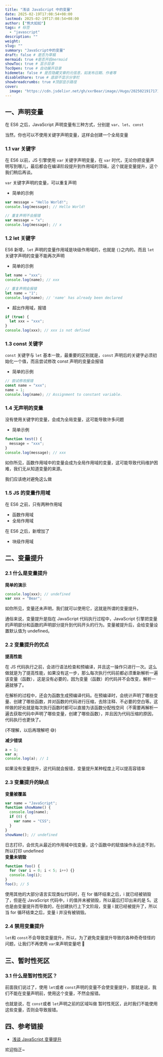 ```yaml
---
title: "浅谈 JavaScript 中的变量"
date: 2025-02-19T17:08:54+08:00
lastmod: 2025-02-19T17:08:54+08:00
author: ["熊大如如"]
tags: # 标签
  - "javascript"
description: ""
weight:
slug: ""
summary: "JavaScript中的变量"
draft: false # 是否为草稿
mermaid: true #是否开启mermaid
showToc: true # 显示目录
TocOpen: true # 自动展开目录
hidemeta: false # 是否隐藏文章的元信息，如发布日期、作者等
disableShare: true # 底部不显示分享栏
showbreadcrumbs: true #顶部显示路径
cover:
  image: "https://cdn.jsdelivr.net/gh/xxrBear/image//Hugo/202502191717176.png"
---
```


## 一、声明变量

在 ES6 之后，JavaScript 声明变量有三种方式，分别是 `var`、`let`、`const`

当然，你也可以不使用关键字声明变量，这样会创建一个全局变量

### 1.1 var 关键字

在 ES6 以前，JS 引擎使用 `var` 关键字声明变量，在 `var` 时代，无论你把变量声明写到哪儿，最后都会在编译阶段提升到作用域的顶端，这个就是变量提升，这个我们稍后再谈。

`var` 关键字声明的变量，可以重复声明

- 简单的示例

```javascript
var message = "Hello World!";
console.log(message); // Hello World!

// 重复声明不会报错
var message = "x";
console.log(message); // x
```

### 1.2 let 关键字

ES6 新增，`let` 声明的变量作用域是块级作用域的，也就是 `{}`之内的。而且 `let` 关键字声明的变量不能再次声明

- 简单的示例

```javascript
let name = "xxx";
console.log(name); // xxx

// 重复声明会报错
let name = "1";
console.log(name); // 'name' has already been declared
```

- 超出作用域，报错

```javascript
if (true) {
  let xxx = "xxx";
}
console.log(xxx); // xxx is not defined
```

### 1.3 const 关键字

`const` 关键字与 `let` 基本一致，最重要的区别就是，`const` 声明后的关键字必须初始化一个值，而且尝试修改 const 声明的变量会报错

- 简单的示例

```javascript
// 尝试修改报错
const name = "xxx";
name = 1;
console.log(name); // Assignment to constant variable.
```

### 1.4 无声明的变量

没有使用关键字的变量，会成为全局变量，这可能导致许多问题

- 简单示例

```javascript
function test() {
  message = "xxx";
}
console.log(message); // xxx
```

如你所见，函数作用域中的变量会成为全局作用域的变量，这可能导致代码维护困难，我们无从知道变量的来源。

我们应该绝对避免这么做

### 1.5 JS 的变量作用域

在 ES6 之前，只有两种作用域

- 函数作用域
- 全局作用域

在 ES6 之后，新增加了

- 块级作用域

## 二、变量提升

### 2.1 什么是变量提升

**简单的演示**

```javascript
console.log(xxx); // undefined
var xxx = "Bear";
```

如你所见，变量还未声明，我们就可以使用它，这就是所谓的变量提升。

通俗来说，变量提升是指在 JavaScript 代码执行过程中，JavaScript 引擎把变量的声明部分和函数的声明部分提升到代码开头的行为。变量被提升后，会给变量设置默认值为 undefined。

### 2.2 变量提升的优点

**提高性能**

在 JS 代码执行之前，会进行语法检查和预编译，并且这一操作只进行一次。这么做就是为了提高性能，如果没有这一步，那么每次执行代码前都必须重新解析一遍该变量（函数），这是没有必要的，因为变量（函数）的代码并不会改变，解析一遍就够了。

在解析的过程中，还会为函数生成预编译代码。在预编译时，会统计声明了哪些变量、创建了哪些函数，并对函数的代码进行压缩，去除注释、不必要的空白等。这样做的好处就是每次执行函数时都可以直接为该函数分配栈空间（不需要再解析一遍去获取代码中声明了哪些变量，创建了哪些函数），并且因为代码压缩的原因，代码执行也更快了。

(不理解，以后再理解吧 😅)

**减少错误**

```javascript
a = 1;
var a;
console.log(a); // 1
```

如果没有变量提升，这代码就会报错，变量提升某种程度上可以提高容错率

### 2.3 变量提升的缺点

**变量被覆盖**

```javascript
var name = "JavaScript";
function showName() {
  console.log(name);
  if (0) {
    var name = "CSS";
  }
}
showName(); // undefined
```

日志打印，会优先从最近的作用域中找变量，这个函数中的赋值操作永远走不到，所以打印 undefined  
**变量未销毁**

```javascript
function foo() {
  for (var i = 0; i < 5; i++) {}
  console.log(i);
}
foo(); // 5
```

使用其他的大部分语言实现类似代码时，在 for 循环结束之后，i 就已经被销毁了，但是在 JavaScript 代码中，i 的值并未被销毁，所以最后打印出来的是 5。这也是由变量提升而导致的，在创建执行上下文阶段，变量 i 就已经被提升了，所以当 for 循环结束之后，变量 i 并没有被销毁。

### 2.4 禁用变量提升

`let`和 `const`不会导致变量提升，所以，为了避免变量提升导致的各种奇奇怪怪的问题，让我们不再使用 `var`来声明变量吧 🤪

## 三、暂时性死区

### 3.1 什么是暂时性死区？

前面我们说过了，使用 `let`或者 `const`声明的变量不会使变量提升，那就是说，我们不能在变量声明前，使用这个变量，不然会报错。

也就是说，在 `const`或者 `let`声明之前的区域叫做 暂时性死区，此时我们不能使用这些变量，否则会导致报错。

## 四、参考链接

- [浅谈 JavaScript 变量提升](https://juejin.cn/post/7007224479218663455)

欢迎指正~
